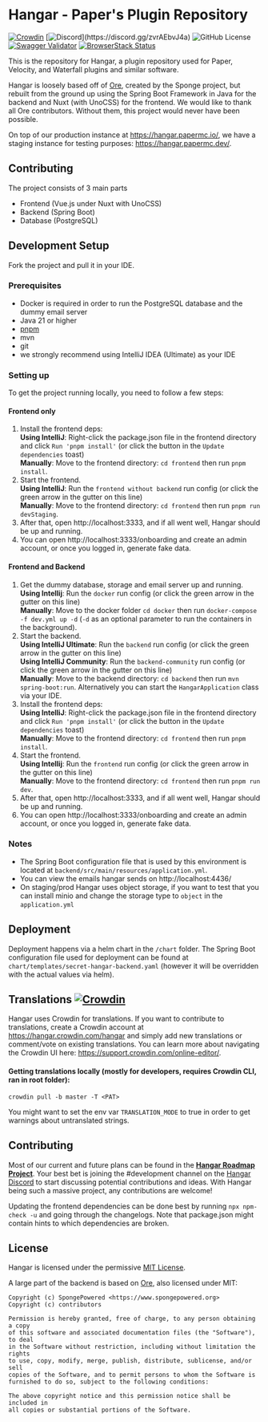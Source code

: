 # Hangar - Paper's Plugin Repository
[![Crowdin](https://badges.crowdin.net/e/b13e6a1c05002365ee9031712112bd63/localized.svg)](https://hangar.crowdin.com/hangar)
[![Discord](https://img.shields.io/discord/855123416889163777?)](https://discord.gg/zvrAEbvJ4a)
![GitHub License](https://img.shields.io/github/license/hangarmc/hangar)
[![Swagger Validator](https://img.shields.io/swagger/valid/3.0?specUrl=https%3A%2F%2Fhangar.papermc.io%2Fv3%2Fapi-docs%2Fpublic)](https://hangar.papermc.io/api-docs)
[![BrowserStack Status](https://automate.browserstack.com/badge.svg?badge_key=OHFacEE0WmlHRldDajYrZFdsZUtDOFZBcmUyR1VWdWlUaStlQWJYS0xZVT0tLWRKODJVblZQblczRXMvejNQTGhEZ1E9PQ==--54e7c90dad3680579c945ff532d63909156aa024)](https://automate.browserstack.com/public-build/OHFacEE0WmlHRldDajYrZFdsZUtDOFZBcmUyR1VWdWlUaStlQWJYS0xZVT0tLWRKODJVblZQblczRXMvejNQTGhEZ1E9PQ==--54e7c90dad3680579c945ff532d63909156aa024)

This is the repository for Hangar, a plugin repository used for Paper, Velocity, and Waterfall plugins and similar software.

Hangar is loosely based off of [Ore](https://github.com/SpongePowered/Ore), created by the Sponge project, but rebuilt from the ground up using the Spring Boot
Framework in Java for the backend and Nuxt (with UnoCSS) for the frontend. We would like to thank all Ore contributors. Without them, this project would never
have been possible.

On top of our production instance at https://hangar.papermc.io/, we have a staging instance for testing purposes: https://hangar.papermc.dev/.

## Contributing

The project consists of 3 main parts

* Frontend (Vue.js under Nuxt with UnoCSS)
* Backend (Spring Boot)
* Database (PostgreSQL)

## Development Setup

Fork the project and pull it in your IDE.

### Prerequisites

* Docker is required in order to run the PostgreSQL database and the dummy email server
* Java 21 or higher
* [pnpm](https://pnpm.io/installation)
* mvn
* git
* we strongly recommend using IntelliJ IDEA (Ultimate) as your IDE

### Setting up

To get the project running locally, you need to follow a few steps:

#### Frontend only

1. Install the frontend deps:  
   **Using IntelliJ**: Right-click the package.json file in the frontend directory and click `Run 'pnpm install'` (or click the button in the `Update dependencies` toast)  
   **Manually**: Move to the frontend directory: `cd frontend` then run `pnpm install`.
2. Start the frontend.  
   **Using IntelliJ**: Run the `frontend without backend` run config (or click the green arrow in the gutter on this line)  
   **Manually**: Move to the frontend directory: `cd frontend` then run `pnpm run devStaging`.
3. After that, open http://localhost:3333, and if all went well, Hangar should be up and running.
4. You can open http://localhost:3333/onboarding and create an admin account, or once you logged in, generate fake data.

#### Frontend and Backend

1. Get the dummy database, storage and email server up and running.  
   **Using Intellij**: Run the `docker` run config (or click the green arrow in the gutter on this line)  
   **Manually**: Move to the docker folder `cd docker` then run `docker-compose -f dev.yml up -d` (`-d` as an optional parameter to run the containers in the background).
2. Start the backend.  
   **Using IntelliJ Ultimate**: Run the `backend` run config (or click the green arrow in the gutter on this line)  
   **Using IntelliJ Community**: Run the `backend-community` run config (or click the green arrow in the gutter on this line)  
   **Manually**: Move to the backend directory: `cd backend` then run `mvn spring-boot:run`. Alternatively you can start the `HangarApplication` class via your IDE.
3. Install the frontend deps:  
   **Using IntelliJ**: Right-click the package.json file in the frontend directory and click `Run 'pnpm install'` (or click the button in the `Update dependencies` toast)  
   **Manually**: Move to the frontend directory: `cd frontend` then run `pnpm install`.
4. Start the frontend.  
   **Using Intellij**: Run the `frontend` run config (or click the green arrow in the gutter on this line)  
   **Manually**: Move to the frontend directory: `cd frontend` then run `pnpm run dev`.
5. After that, open http://localhost:3333, and if all went well, Hangar should be up and running.
6. You can open http://localhost:3333/onboarding and create an admin account, or once you logged in, generate fake data.

### Notes

* The Spring Boot configuration file that is used by this environment is located at `backend/src/main/resources/application.yml`.
* You can view the emails hangar sends on http://localhost:4436/
* On staging/prod Hangar uses object storage, if you want to test that you can install minio and change the storage type to `object` in the `application.yml`

## Deployment

Deployment happens via a helm chart in the `/chart` folder. The Spring Boot configuration file used for deployment can be found at
`chart/templates/secret-hangar-backend.yaml` (however it will be overridden with the actual values via helm).

## Translations [![Crowdin](https://badges.crowdin.net/e/b13e6a1c05002365ee9031712112bd63/localized.svg)](https://hangar.crowdin.com/hangar)

Hangar uses Crowdin for translations. If you want to contribute to translations, create a Crowdin account at https://hangar.crowdin.com/hangar and simply add
new translations or comment/vote on existing translations. You can learn more about navigating the Crowdin UI here: https://support.crowdin.com/online-editor/.

#### Getting translations locally (mostly for developers, requires Crowdin CLI, ran in root folder):

`crowdin pull -b master -T <PAT>`

You might want to set the env var `TRANSLATION_MODE` to true in order to get warnings about untranslated strings.

## Contributing

Most of our current and future plans can be found in the [**Hangar Roadmap Project**](https://github.com/PaperMC/Hangar/projects/1). Your best bet is joining
the #development channel on the [Hangar Discord](https://discord.gg/zvrAEbvJ4a) to start discussing potential contributions and ideas. With Hangar being such a
massive project, any contributions are welcome!

Updating the frontend dependencies can be done best by running `npx npm-check -u` and going through the changelogs. Note that package.json might contain hints
to which dependencies are broken.

## License

Hangar is licensed under the permissive [MIT License](LICENSE).

A large part of the backend is based on [Ore](https://github.com/SpongePowered/Ore/), also licensed under MIT:

```
Copyright (c) SpongePowered <https://www.spongepowered.org>
Copyright (c) contributors

Permission is hereby granted, free of charge, to any person obtaining a copy
of this software and associated documentation files (the "Software"), to deal
in the Software without restriction, including without limitation the rights
to use, copy, modify, merge, publish, distribute, sublicense, and/or sell
copies of the Software, and to permit persons to whom the Software is
furnished to do so, subject to the following conditions:

The above copyright notice and this permission notice shall be included in
all copies or substantial portions of the Software.
```
